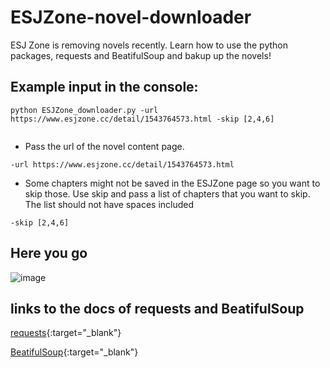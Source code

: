 # ESJZone-novel-downloader

ESJ Zone is removing novels recently. Learn how to use the python packages, requests and BeatifulSoup and bakup up the novels!

## Example input in the console:
```
python ESJZone_downloader.py -url https://www.esjzone.cc/detail/1543764573.html -skip [2,4,6]
                                                    
```

* Pass the url of the novel content page.
```
-url https://www.esjzone.cc/detail/1543764573.html 
```

* Some chapters might not be saved in the ESJZone page so you want to skip those. Use skip and pass a list of chapters that you want to skip.  The list should not have spaces included
```
-skip [2,4,6]
```

## Here you go

![image](https://user-images.githubusercontent.com/18532018/129462653-d6612ebe-066a-471b-b89c-1a9d9f232604.png)

## links to the docs of requests and BeatifulSoup
[requests](https://docs.python-requests.org/en/master/){:target="\_blank"}

[BeatifulSoup](https://www.crummy.com/software/BeautifulSoup/bs4/doc/){:target="\_blank"}
